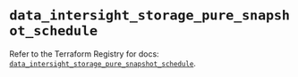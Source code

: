 # `data_intersight_storage_pure_snapshot_schedule`

Refer to the Terraform Registry for docs: [`data_intersight_storage_pure_snapshot_schedule`](https://registry.terraform.io/providers/ciscodevnet/intersight/1.0.71/docs/data-sources/storage_pure_snapshot_schedule).
